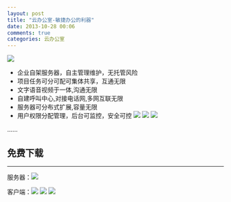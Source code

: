 ```yaml
---
layout: post
title: "云办公室-敏捷办公的利器"
date: 2013-10-28 00:06
comments: true
categories: 云办公室
---
```

![](http://yunbgs.com/images/workflow_0.jpg)

- 企业自架服务器，自主管理维护，无托管风险
- 项目任务可分可配可集体共享，互通无限
- 文字语音视频于一体,沟通无限
- 自建呼叫中心,对接电话网,多网互联无限
- 服务器可分布式扩展,容量无限
- 用户权限分配管理，后台可监控，安全可控
![](http://yunbgs.com/images/workflow_1.png)
![](http://yunbgs.com/images/workflow_2.png)
![](http://yunbgs.com/images/workflow_3.png)

......

**免费下载**
----------
----------


服务器：[![](http://yunbgs.com/images/windows_download.png)](http://yunbgs.com/download/yunbgs/pbx-windows.rar)

客户端：[![](http://yunbgs.com/images/windows_download.png)](http://yunbgs.com/download/yunbgs/uc-windows.rar) 
[![](http://yunbgs.com/images/android_download.png)](http://yunbgs.com/download/yunbgs/uc-android.rar) 
[![](http://yunbgs.com/images/apple_download.png)](http://yunbgs.com/download/yunbgs/uc-ios.rar) 


